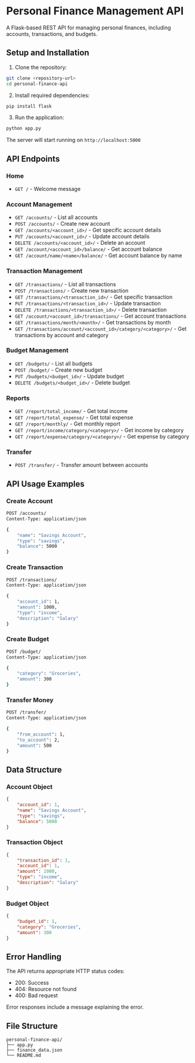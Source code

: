 # Personal Finance Management API

A Flask-based REST API for managing personal finances, including accounts, transactions, and budgets.

## Setup and Installation

1. Clone the repository:
```bash
git clone <repository-url>
cd personal-finance-api
```

2. Install required dependencies:
```bash
pip install flask
```

3. Run the application:
```bash
python app.py
```

The server will start running on `http://localhost:5000`

## API Endpoints

### Home
- `GET /` - Welcome message

### Account Management
- `GET /accounts/` - List all accounts
- `POST /accounts/` - Create new account
- `GET /accounts/<account_id>/` - Get specific account details
- `PUT /accounts/<account_id>/` - Update account details
- `DELETE /accounts/<account_id>/` - Delete an account
- `GET /account/<account_id>/balance/` - Get account balance
- `GET /account/name/<name>/balance/` - Get account balance by name

### Transaction Management
- `GET /transactions/` - List all transactions
- `POST /transactions/` - Create new transaction
- `GET /transactions/<transaction_id>/` - Get specific transaction
- `PUT /transactions/<transaction_id>/` - Update transaction
- `DELETE /transactions/<transaction_id>/` - Delete transaction
- `GET /account/<account_id>/transactions/` - Get account transactions
- `GET /transactions/month/<month>/` - Get transactions by month
- `GET /transactions/account/<account_id>/category/<category>/` - Get transactions by account and category

### Budget Management
- `GET /budgets/` - List all budgets
- `POST /budget/` - Create new budget
- `PUT /budgets/<budget_id>/` - Update budget
- `DELETE /budgets/<budget_id>/` - Delete budget

### Reports
- `GET /report/total_income/` - Get total income
- `GET /report/total_expense/` - Get total expense
- `GET /report/monthly/` - Get monthly report
- `GET /report/income/category/<category>/` - Get income by category
- `GET /report/expense/category/<category>/` - Get expense by category

### Transfer
- `POST /transfer/` - Transfer amount between accounts

## API Usage Examples

### Create Account
```bash
POST /accounts/
Content-Type: application/json

{
    "name": "Savings Account",
    "type": "savings",
    "balance": 5000
}
```

### Create Transaction
```bash
POST /transactions/
Content-Type: application/json

{
    "account_id": 1,
    "amount": 1000,
    "type": "income",
    "description": "Salary"
}
```

### Create Budget
```bash
POST /budget/
Content-Type: application/json

{
    "category": "Groceries",
    "amount": 300
}
```

### Transfer Money
```bash
POST /transfer/
Content-Type: application/json

{
    "from_account": 1,
    "to_account": 2,
    "amount": 500
}
```

## Data Structure

### Account Object
```json
{
    "account_id": 1,
    "name": "Savings Account",
    "type": "savings",
    "balance": 5000
}
```

### Transaction Object
```json
{
    "transaction_id": 1,
    "account_id": 1,
    "amount": 1000,
    "type": "income",
    "description": "Salary"
}
```

### Budget Object
```json
{
    "budget_id": 1,
    "category": "Groceries",
    "amount": 300
}
```

## Error Handling

The API returns appropriate HTTP status codes:
- 200: Success
- 404: Resource not found
- 400: Bad request

Error responses include a message explaining the error.

## File Structure
```
personal-finance-api/
├── app.py
├── finance_data.json
└── README.md
```
